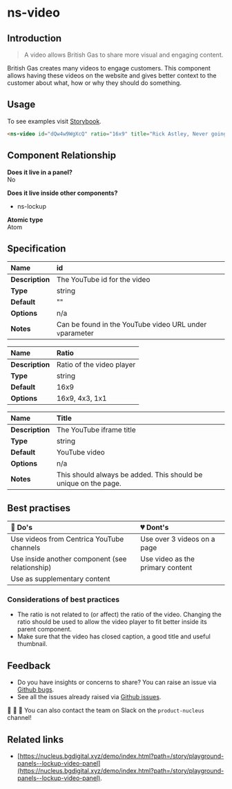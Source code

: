 # ns-video

## Introduction

> A video allows British Gas to share more visual and engaging content.

British Gas creates many videos to engage customers. This component allows having these videos on the website and gives better context to the customer about what, how or why they should do something.

## Usage

To see examples visit [Storybook](https://nucleus.bgdigital.xyz/demo/index.html?path=/story/ns-video--youtube).

```html
<ns-video id="dQw4w9WgXcQ" ratio="16x9" title="Rick Astley, Never going to give you up music video"></ns-video>
```

## Component Relationship

**Does it live in a panel?**  
No

**Does it live inside other components?**  
* ns-lockup

**Atomic type**  
Atom

## Specification

| **Name** | id |
| :--- | :--- |
| **Description** | The YouTube id for the video |
| **Type** | string |
| **Default** | "" |
| **Options** | n/a |
| **Notes** | Can be found in the YouTube video URL under `v`parameter |

| **Name** | Ratio |
| :--- | :--- |
| **Description** | Ratio of the video player |
| **Type** | string |
| **Default** | 16x9 |
| **Options** | 16x9, 4x3, 1x1 |

| **Name** | Title |
| :--- | :--- |
| **Description** | The YouTube iframe title |
| **Type** | string |
| **Default** | YouTube video |
| **Options** | n/a |
| **Notes** | This should always be added. This should be unique on the page. |

## Best practises

| 💚 Do's | 💔 Dont's |
| :--- | :--- |
| Use videos from Centrica YouTube channels | Use over 3 videos on a page |
| Use inside another component (see relationship) | Use video as the primary content |
| Use as supplementary content | |

### Considerations of best practices

* The ratio is not related to (or affect) the ratio of the video. Changing the ratio should be used to allow the video player to fit better inside its parent component.
* Make sure that the video has closed caption, a good title and useful thumbnail.

## Feedback

* Do you have insights or concerns to share? You can raise an issue via [Github bugs](https://github.com/ConnectedHomes/nucleus/issues/new?assignees=&labels=Bug&template=a--bug-report.md&title=[bug]%20[ns-video]).
* See all the issues already raised via [Github issues](https://github.com/connectedHomes/nucleus/issues?utf8=%E2%9C%93&q=is%3Aopen+is%3Aissue+label%3ABug+[ns-video]).

💩 🎉 🦄 You can also contact the team on Slack on the `product-nucleus` channel!

## Related links

* [https://nucleus.bgdigital.xyz/demo/index.html?path=/story/playground-panels--lockup-video-panel](https://nucleus.bgdigital.xyz/demo/index.html?path=/story/playground-panels--lockup-video-panel).
